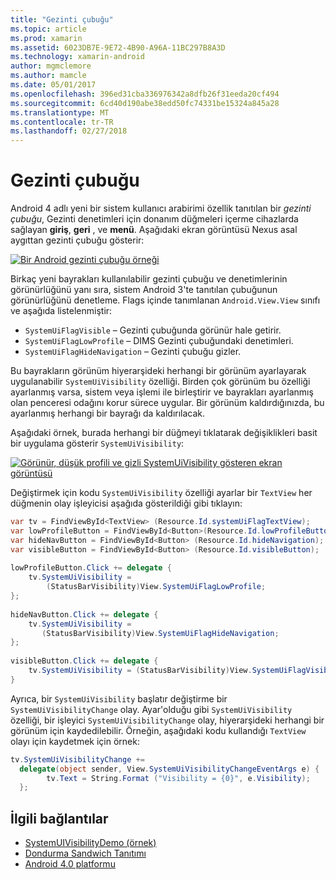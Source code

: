 ```yaml
---
title: "Gezinti çubuğu"
ms.topic: article
ms.prod: xamarin
ms.assetid: 6023DB7E-9E72-4B90-A96A-11BC297B8A3D
ms.technology: xamarin-android
author: mgmclemore
ms.author: mamcle
ms.date: 05/01/2017
ms.openlocfilehash: 396ed31cba336976342a8dfb26f31eeda20cf494
ms.sourcegitcommit: 6cd40d190abe38edd50fc74331be15324a845a28
ms.translationtype: MT
ms.contentlocale: tr-TR
ms.lasthandoff: 02/27/2018
---
```

# <a name="navigation-bar"></a>Gezinti çubuğu

Android 4 adlı yeni bir sistem kullanıcı arabirimi özellik tanıtılan bir *gezinti çubuğu*, Gezinti denetimleri için donanım düğmeleri içerme cihazlarda sağlayan **giriş**, **geri** , ve **menü**.
Aşağıdaki ekran görüntüsü Nexus asal aygıttan gezinti çubuğu gösterir:

 [ ![Bir Android gezinti çubuğu örneği](navigation-bar-images/19-navbar.png)](navigation-bar-images/19-navbar.png)

Birkaç yeni bayrakları kullanılabilir gezinti çubuğu ve denetimlerinin görünürlüğünü yanı sıra, sistem Android 3'te tanıtılan çubuğunun görünürlüğünü denetleme. Flags içinde tanımlanan `Android.View.View` sınıfı ve aşağıda listelenmiştir:

-   `SystemUiFlagVisible` &ndash; Gezinti çubuğunda görünür hale getirir. 
-   `SystemUiFlagLowProfile` &ndash; DIMS Gezinti çubuğundaki denetimleri. 
-   `SystemUiFlagHideNavigation` &ndash; Gezinti çubuğu gizler. 


Bu bayrakların görünüm hiyerarşideki herhangi bir görünüm ayarlayarak uygulanabilir `SystemUiVisibility` özelliği. Birden çok görünüm bu özelliği ayarlanmış varsa, sistem veya işlemi ile birleştirir ve bayrakları ayarlanmış olan penceresi odağını korur sürece uygular. Bir görünüm kaldırdığınızda, bu ayarlanmış herhangi bir bayrağı da kaldırılacak.

Aşağıdaki örnek, burada herhangi bir düğmeyi tıklatarak değişiklikleri basit bir uygulama gösterir `SystemUiVisibility`:

 [ ![Görünür, düşük profili ve gizli SystemUiVisibility gösteren ekran görüntüsü](navigation-bar-images/18-systemuivisibility.png)](navigation-bar-images/18-systemuivisibility.png)

Değiştirmek için kodu `SystemUiVisibility` özelliği ayarlar bir `TextView` her düğmenin olay işleyicisi aşağıda gösterildiği gibi tıklayın:

```csharp
var tv = FindViewById<TextView> (Resource.Id.systemUiFlagTextView);
var lowProfileButton = FindViewById<Button>(Resource.Id.lowProfileButton);
var hideNavButton = FindViewById<Button> (Resource.Id.hideNavigation);
var visibleButton = FindViewById<Button> (Resource.Id.visibleButton);
           
lowProfileButton.Click += delegate {
    tv.SystemUiVisibility =
        (StatusBarVisibility)View.SystemUiFlagLowProfile;
};
           
hideNavButton.Click += delegate {
    tv.SystemUiVisibility =
       (StatusBarVisibility)View.SystemUiFlagHideNavigation;        
};
           
visibleButton.Click += delegate {
    tv.SystemUiVisibility = (StatusBarVisibility)View.SystemUiFlagVisible;
}
```

Ayrıca, bir `SystemUiVisibility` başlatır değiştirme bir `SystemUiVisibilityChange` olay. Ayar'olduğu gibi `SystemUiVisibility` özelliği, bir işleyici `SystemUiVisibilityChange` olay, hiyerarşideki herhangi bir görünüm için kaydedilebilir. Örneğin, aşağıdaki kodu kullandığı `TextView` olayı için kaydetmek için örnek:

```csharp
tv.SystemUiVisibilityChange +=
  delegate(object sender, View.SystemUiVisibilityChangeEventArgs e) {
        tv.Text = String.Format ("Visibility = {0}", e.Visibility);
  };
```



## <a name="related-links"></a>İlgili bağlantılar

- [SystemUIVisibilityDemo (örnek)](https://developer.xamarin.com/samples/monodroid/SystemUIVisibilityDemo/)
- [Dondurma Sandwich Tanıtımı](http://www.android.com/about/ice-cream-sandwich/)
- [Android 4.0 platformu](http://developer.android.com/sdk/android-4.0.html)
